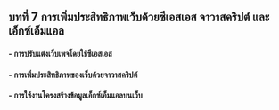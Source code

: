 ## บทที่ 7 การเพิ่มประสิทธิภาพเว็บด้วยซีเอสเอส จาวาสคริปต์ และเอ็กซ์เอ็มแอล	
#### - การปรับแต่งเว็บเพจโดยใช้ซีเอสเอส	
#### - การเพิ่มประสิทธิภาพของเว็บด้วยจาวาสคริปต์	
#### - การใช้งานโครงสร้างข้อมูลเอ็กซ์เอ็มแอลบนเว็บ